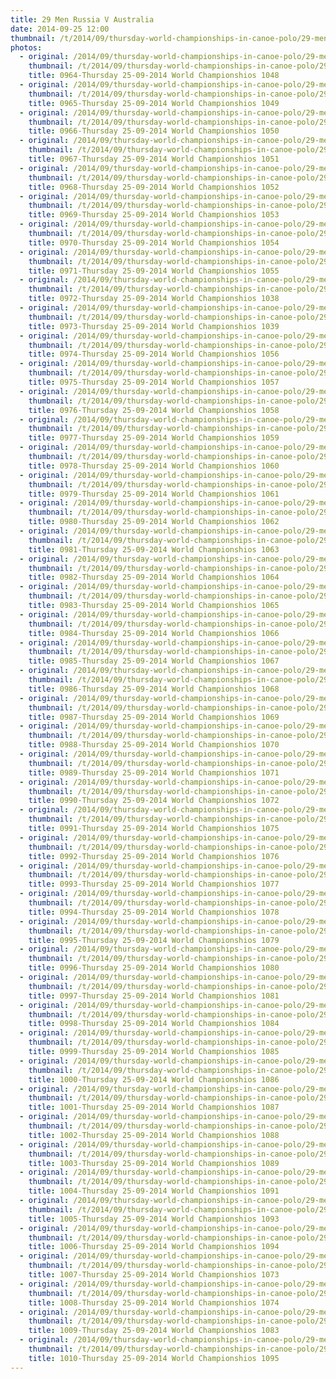 ```yaml
---
title: 29 Men Russia V Australia
date: 2014-09-25 12:00
thumbnail: /t/2014/09/thursday-world-championships-in-canoe-polo/29-men-russia-v-australia/0964-thursday-25-09-2014-world-championshios-1048.jpg
photos:
  - original: /2014/09/thursday-world-championships-in-canoe-polo/29-men-russia-v-australia/0964-thursday-25-09-2014-world-championshios-1048.jpg
    thumbnail: /t/2014/09/thursday-world-championships-in-canoe-polo/29-men-russia-v-australia/0964-thursday-25-09-2014-world-championshios-1048.jpg
    title: 0964-Thursday 25-09-2014 World Championshios 1048
  - original: /2014/09/thursday-world-championships-in-canoe-polo/29-men-russia-v-australia/0965-thursday-25-09-2014-world-championshios-1049.jpg
    thumbnail: /t/2014/09/thursday-world-championships-in-canoe-polo/29-men-russia-v-australia/0965-thursday-25-09-2014-world-championshios-1049.jpg
    title: 0965-Thursday 25-09-2014 World Championshios 1049
  - original: /2014/09/thursday-world-championships-in-canoe-polo/29-men-russia-v-australia/0966-thursday-25-09-2014-world-championshios-1050.jpg
    thumbnail: /t/2014/09/thursday-world-championships-in-canoe-polo/29-men-russia-v-australia/0966-thursday-25-09-2014-world-championshios-1050.jpg
    title: 0966-Thursday 25-09-2014 World Championshios 1050
  - original: /2014/09/thursday-world-championships-in-canoe-polo/29-men-russia-v-australia/0967-thursday-25-09-2014-world-championshios-1051.jpg
    thumbnail: /t/2014/09/thursday-world-championships-in-canoe-polo/29-men-russia-v-australia/0967-thursday-25-09-2014-world-championshios-1051.jpg
    title: 0967-Thursday 25-09-2014 World Championshios 1051
  - original: /2014/09/thursday-world-championships-in-canoe-polo/29-men-russia-v-australia/0968-thursday-25-09-2014-world-championshios-1052.jpg
    thumbnail: /t/2014/09/thursday-world-championships-in-canoe-polo/29-men-russia-v-australia/0968-thursday-25-09-2014-world-championshios-1052.jpg
    title: 0968-Thursday 25-09-2014 World Championshios 1052
  - original: /2014/09/thursday-world-championships-in-canoe-polo/29-men-russia-v-australia/0969-thursday-25-09-2014-world-championshios-1053.jpg
    thumbnail: /t/2014/09/thursday-world-championships-in-canoe-polo/29-men-russia-v-australia/0969-thursday-25-09-2014-world-championshios-1053.jpg
    title: 0969-Thursday 25-09-2014 World Championshios 1053
  - original: /2014/09/thursday-world-championships-in-canoe-polo/29-men-russia-v-australia/0970-thursday-25-09-2014-world-championshios-1054.jpg
    thumbnail: /t/2014/09/thursday-world-championships-in-canoe-polo/29-men-russia-v-australia/0970-thursday-25-09-2014-world-championshios-1054.jpg
    title: 0970-Thursday 25-09-2014 World Championshios 1054
  - original: /2014/09/thursday-world-championships-in-canoe-polo/29-men-russia-v-australia/0971-thursday-25-09-2014-world-championshios-1055.jpg
    thumbnail: /t/2014/09/thursday-world-championships-in-canoe-polo/29-men-russia-v-australia/0971-thursday-25-09-2014-world-championshios-1055.jpg
    title: 0971-Thursday 25-09-2014 World Championshios 1055
  - original: /2014/09/thursday-world-championships-in-canoe-polo/29-men-russia-v-australia/0972-thursday-25-09-2014-world-championshios-1038.jpg
    thumbnail: /t/2014/09/thursday-world-championships-in-canoe-polo/29-men-russia-v-australia/0972-thursday-25-09-2014-world-championshios-1038.jpg
    title: 0972-Thursday 25-09-2014 World Championshios 1038
  - original: /2014/09/thursday-world-championships-in-canoe-polo/29-men-russia-v-australia/0973-thursday-25-09-2014-world-championshios-1039.jpg
    thumbnail: /t/2014/09/thursday-world-championships-in-canoe-polo/29-men-russia-v-australia/0973-thursday-25-09-2014-world-championshios-1039.jpg
    title: 0973-Thursday 25-09-2014 World Championshios 1039
  - original: /2014/09/thursday-world-championships-in-canoe-polo/29-men-russia-v-australia/0974-thursday-25-09-2014-world-championshios-1056.jpg
    thumbnail: /t/2014/09/thursday-world-championships-in-canoe-polo/29-men-russia-v-australia/0974-thursday-25-09-2014-world-championshios-1056.jpg
    title: 0974-Thursday 25-09-2014 World Championshios 1056
  - original: /2014/09/thursday-world-championships-in-canoe-polo/29-men-russia-v-australia/0975-thursday-25-09-2014-world-championshios-1057.jpg
    thumbnail: /t/2014/09/thursday-world-championships-in-canoe-polo/29-men-russia-v-australia/0975-thursday-25-09-2014-world-championshios-1057.jpg
    title: 0975-Thursday 25-09-2014 World Championshios 1057
  - original: /2014/09/thursday-world-championships-in-canoe-polo/29-men-russia-v-australia/0976-thursday-25-09-2014-world-championshios-1058.jpg
    thumbnail: /t/2014/09/thursday-world-championships-in-canoe-polo/29-men-russia-v-australia/0976-thursday-25-09-2014-world-championshios-1058.jpg
    title: 0976-Thursday 25-09-2014 World Championshios 1058
  - original: /2014/09/thursday-world-championships-in-canoe-polo/29-men-russia-v-australia/0977-thursday-25-09-2014-world-championshios-1059.jpg
    thumbnail: /t/2014/09/thursday-world-championships-in-canoe-polo/29-men-russia-v-australia/0977-thursday-25-09-2014-world-championshios-1059.jpg
    title: 0977-Thursday 25-09-2014 World Championshios 1059
  - original: /2014/09/thursday-world-championships-in-canoe-polo/29-men-russia-v-australia/0978-thursday-25-09-2014-world-championshios-1060.jpg
    thumbnail: /t/2014/09/thursday-world-championships-in-canoe-polo/29-men-russia-v-australia/0978-thursday-25-09-2014-world-championshios-1060.jpg
    title: 0978-Thursday 25-09-2014 World Championshios 1060
  - original: /2014/09/thursday-world-championships-in-canoe-polo/29-men-russia-v-australia/0979-thursday-25-09-2014-world-championshios-1061.jpg
    thumbnail: /t/2014/09/thursday-world-championships-in-canoe-polo/29-men-russia-v-australia/0979-thursday-25-09-2014-world-championshios-1061.jpg
    title: 0979-Thursday 25-09-2014 World Championshios 1061
  - original: /2014/09/thursday-world-championships-in-canoe-polo/29-men-russia-v-australia/0980-thursday-25-09-2014-world-championshios-1062.jpg
    thumbnail: /t/2014/09/thursday-world-championships-in-canoe-polo/29-men-russia-v-australia/0980-thursday-25-09-2014-world-championshios-1062.jpg
    title: 0980-Thursday 25-09-2014 World Championshios 1062
  - original: /2014/09/thursday-world-championships-in-canoe-polo/29-men-russia-v-australia/0981-thursday-25-09-2014-world-championshios-1063.jpg
    thumbnail: /t/2014/09/thursday-world-championships-in-canoe-polo/29-men-russia-v-australia/0981-thursday-25-09-2014-world-championshios-1063.jpg
    title: 0981-Thursday 25-09-2014 World Championshios 1063
  - original: /2014/09/thursday-world-championships-in-canoe-polo/29-men-russia-v-australia/0982-thursday-25-09-2014-world-championshios-1064.jpg
    thumbnail: /t/2014/09/thursday-world-championships-in-canoe-polo/29-men-russia-v-australia/0982-thursday-25-09-2014-world-championshios-1064.jpg
    title: 0982-Thursday 25-09-2014 World Championshios 1064
  - original: /2014/09/thursday-world-championships-in-canoe-polo/29-men-russia-v-australia/0983-thursday-25-09-2014-world-championshios-1065.jpg
    thumbnail: /t/2014/09/thursday-world-championships-in-canoe-polo/29-men-russia-v-australia/0983-thursday-25-09-2014-world-championshios-1065.jpg
    title: 0983-Thursday 25-09-2014 World Championshios 1065
  - original: /2014/09/thursday-world-championships-in-canoe-polo/29-men-russia-v-australia/0984-thursday-25-09-2014-world-championshios-1066.jpg
    thumbnail: /t/2014/09/thursday-world-championships-in-canoe-polo/29-men-russia-v-australia/0984-thursday-25-09-2014-world-championshios-1066.jpg
    title: 0984-Thursday 25-09-2014 World Championshios 1066
  - original: /2014/09/thursday-world-championships-in-canoe-polo/29-men-russia-v-australia/0985-thursday-25-09-2014-world-championshios-1067.jpg
    thumbnail: /t/2014/09/thursday-world-championships-in-canoe-polo/29-men-russia-v-australia/0985-thursday-25-09-2014-world-championshios-1067.jpg
    title: 0985-Thursday 25-09-2014 World Championshios 1067
  - original: /2014/09/thursday-world-championships-in-canoe-polo/29-men-russia-v-australia/0986-thursday-25-09-2014-world-championshios-1068.jpg
    thumbnail: /t/2014/09/thursday-world-championships-in-canoe-polo/29-men-russia-v-australia/0986-thursday-25-09-2014-world-championshios-1068.jpg
    title: 0986-Thursday 25-09-2014 World Championshios 1068
  - original: /2014/09/thursday-world-championships-in-canoe-polo/29-men-russia-v-australia/0987-thursday-25-09-2014-world-championshios-1069.jpg
    thumbnail: /t/2014/09/thursday-world-championships-in-canoe-polo/29-men-russia-v-australia/0987-thursday-25-09-2014-world-championshios-1069.jpg
    title: 0987-Thursday 25-09-2014 World Championshios 1069
  - original: /2014/09/thursday-world-championships-in-canoe-polo/29-men-russia-v-australia/0988-thursday-25-09-2014-world-championshios-1070.jpg
    thumbnail: /t/2014/09/thursday-world-championships-in-canoe-polo/29-men-russia-v-australia/0988-thursday-25-09-2014-world-championshios-1070.jpg
    title: 0988-Thursday 25-09-2014 World Championshios 1070
  - original: /2014/09/thursday-world-championships-in-canoe-polo/29-men-russia-v-australia/0989-thursday-25-09-2014-world-championshios-1071.jpg
    thumbnail: /t/2014/09/thursday-world-championships-in-canoe-polo/29-men-russia-v-australia/0989-thursday-25-09-2014-world-championshios-1071.jpg
    title: 0989-Thursday 25-09-2014 World Championshios 1071
  - original: /2014/09/thursday-world-championships-in-canoe-polo/29-men-russia-v-australia/0990-thursday-25-09-2014-world-championshios-1072.jpg
    thumbnail: /t/2014/09/thursday-world-championships-in-canoe-polo/29-men-russia-v-australia/0990-thursday-25-09-2014-world-championshios-1072.jpg
    title: 0990-Thursday 25-09-2014 World Championshios 1072
  - original: /2014/09/thursday-world-championships-in-canoe-polo/29-men-russia-v-australia/0991-thursday-25-09-2014-world-championshios-1075.jpg
    thumbnail: /t/2014/09/thursday-world-championships-in-canoe-polo/29-men-russia-v-australia/0991-thursday-25-09-2014-world-championshios-1075.jpg
    title: 0991-Thursday 25-09-2014 World Championshios 1075
  - original: /2014/09/thursday-world-championships-in-canoe-polo/29-men-russia-v-australia/0992-thursday-25-09-2014-world-championshios-1076.jpg
    thumbnail: /t/2014/09/thursday-world-championships-in-canoe-polo/29-men-russia-v-australia/0992-thursday-25-09-2014-world-championshios-1076.jpg
    title: 0992-Thursday 25-09-2014 World Championshios 1076
  - original: /2014/09/thursday-world-championships-in-canoe-polo/29-men-russia-v-australia/0993-thursday-25-09-2014-world-championshios-1077.jpg
    thumbnail: /t/2014/09/thursday-world-championships-in-canoe-polo/29-men-russia-v-australia/0993-thursday-25-09-2014-world-championshios-1077.jpg
    title: 0993-Thursday 25-09-2014 World Championshios 1077
  - original: /2014/09/thursday-world-championships-in-canoe-polo/29-men-russia-v-australia/0994-thursday-25-09-2014-world-championshios-1078.jpg
    thumbnail: /t/2014/09/thursday-world-championships-in-canoe-polo/29-men-russia-v-australia/0994-thursday-25-09-2014-world-championshios-1078.jpg
    title: 0994-Thursday 25-09-2014 World Championshios 1078
  - original: /2014/09/thursday-world-championships-in-canoe-polo/29-men-russia-v-australia/0995-thursday-25-09-2014-world-championshios-1079.jpg
    thumbnail: /t/2014/09/thursday-world-championships-in-canoe-polo/29-men-russia-v-australia/0995-thursday-25-09-2014-world-championshios-1079.jpg
    title: 0995-Thursday 25-09-2014 World Championshios 1079
  - original: /2014/09/thursday-world-championships-in-canoe-polo/29-men-russia-v-australia/0996-thursday-25-09-2014-world-championshios-1080.jpg
    thumbnail: /t/2014/09/thursday-world-championships-in-canoe-polo/29-men-russia-v-australia/0996-thursday-25-09-2014-world-championshios-1080.jpg
    title: 0996-Thursday 25-09-2014 World Championshios 1080
  - original: /2014/09/thursday-world-championships-in-canoe-polo/29-men-russia-v-australia/0997-thursday-25-09-2014-world-championshios-1081.jpg
    thumbnail: /t/2014/09/thursday-world-championships-in-canoe-polo/29-men-russia-v-australia/0997-thursday-25-09-2014-world-championshios-1081.jpg
    title: 0997-Thursday 25-09-2014 World Championshios 1081
  - original: /2014/09/thursday-world-championships-in-canoe-polo/29-men-russia-v-australia/0998-thursday-25-09-2014-world-championshios-1084.jpg
    thumbnail: /t/2014/09/thursday-world-championships-in-canoe-polo/29-men-russia-v-australia/0998-thursday-25-09-2014-world-championshios-1084.jpg
    title: 0998-Thursday 25-09-2014 World Championshios 1084
  - original: /2014/09/thursday-world-championships-in-canoe-polo/29-men-russia-v-australia/0999-thursday-25-09-2014-world-championshios-1085.jpg
    thumbnail: /t/2014/09/thursday-world-championships-in-canoe-polo/29-men-russia-v-australia/0999-thursday-25-09-2014-world-championshios-1085.jpg
    title: 0999-Thursday 25-09-2014 World Championshios 1085
  - original: /2014/09/thursday-world-championships-in-canoe-polo/29-men-russia-v-australia/1000-thursday-25-09-2014-world-championshios-1086.jpg
    thumbnail: /t/2014/09/thursday-world-championships-in-canoe-polo/29-men-russia-v-australia/1000-thursday-25-09-2014-world-championshios-1086.jpg
    title: 1000-Thursday 25-09-2014 World Championshios 1086
  - original: /2014/09/thursday-world-championships-in-canoe-polo/29-men-russia-v-australia/1001-thursday-25-09-2014-world-championshios-1087.jpg
    thumbnail: /t/2014/09/thursday-world-championships-in-canoe-polo/29-men-russia-v-australia/1001-thursday-25-09-2014-world-championshios-1087.jpg
    title: 1001-Thursday 25-09-2014 World Championshios 1087
  - original: /2014/09/thursday-world-championships-in-canoe-polo/29-men-russia-v-australia/1002-thursday-25-09-2014-world-championshios-1088.jpg
    thumbnail: /t/2014/09/thursday-world-championships-in-canoe-polo/29-men-russia-v-australia/1002-thursday-25-09-2014-world-championshios-1088.jpg
    title: 1002-Thursday 25-09-2014 World Championshios 1088
  - original: /2014/09/thursday-world-championships-in-canoe-polo/29-men-russia-v-australia/1003-thursday-25-09-2014-world-championshios-1089.jpg
    thumbnail: /t/2014/09/thursday-world-championships-in-canoe-polo/29-men-russia-v-australia/1003-thursday-25-09-2014-world-championshios-1089.jpg
    title: 1003-Thursday 25-09-2014 World Championshios 1089
  - original: /2014/09/thursday-world-championships-in-canoe-polo/29-men-russia-v-australia/1004-thursday-25-09-2014-world-championshios-1091.jpg
    thumbnail: /t/2014/09/thursday-world-championships-in-canoe-polo/29-men-russia-v-australia/1004-thursday-25-09-2014-world-championshios-1091.jpg
    title: 1004-Thursday 25-09-2014 World Championshios 1091
  - original: /2014/09/thursday-world-championships-in-canoe-polo/29-men-russia-v-australia/1005-thursday-25-09-2014-world-championshios-1093.jpg
    thumbnail: /t/2014/09/thursday-world-championships-in-canoe-polo/29-men-russia-v-australia/1005-thursday-25-09-2014-world-championshios-1093.jpg
    title: 1005-Thursday 25-09-2014 World Championshios 1093
  - original: /2014/09/thursday-world-championships-in-canoe-polo/29-men-russia-v-australia/1006-thursday-25-09-2014-world-championshios-1094.jpg
    thumbnail: /t/2014/09/thursday-world-championships-in-canoe-polo/29-men-russia-v-australia/1006-thursday-25-09-2014-world-championshios-1094.jpg
    title: 1006-Thursday 25-09-2014 World Championshios 1094
  - original: /2014/09/thursday-world-championships-in-canoe-polo/29-men-russia-v-australia/1007-thursday-25-09-2014-world-championshios-1073.jpg
    thumbnail: /t/2014/09/thursday-world-championships-in-canoe-polo/29-men-russia-v-australia/1007-thursday-25-09-2014-world-championshios-1073.jpg
    title: 1007-Thursday 25-09-2014 World Championshios 1073
  - original: /2014/09/thursday-world-championships-in-canoe-polo/29-men-russia-v-australia/1008-thursday-25-09-2014-world-championshios-1074.jpg
    thumbnail: /t/2014/09/thursday-world-championships-in-canoe-polo/29-men-russia-v-australia/1008-thursday-25-09-2014-world-championshios-1074.jpg
    title: 1008-Thursday 25-09-2014 World Championshios 1074
  - original: /2014/09/thursday-world-championships-in-canoe-polo/29-men-russia-v-australia/1009-thursday-25-09-2014-world-championshios-1083.jpg
    thumbnail: /t/2014/09/thursday-world-championships-in-canoe-polo/29-men-russia-v-australia/1009-thursday-25-09-2014-world-championshios-1083.jpg
    title: 1009-Thursday 25-09-2014 World Championshios 1083
  - original: /2014/09/thursday-world-championships-in-canoe-polo/29-men-russia-v-australia/1010-thursday-25-09-2014-world-championshios-1095.jpg
    thumbnail: /t/2014/09/thursday-world-championships-in-canoe-polo/29-men-russia-v-australia/1010-thursday-25-09-2014-world-championshios-1095.jpg
    title: 1010-Thursday 25-09-2014 World Championshios 1095
---
```

